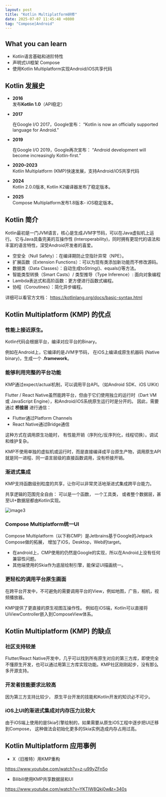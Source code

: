 ```yaml
---
layout: post
title: "Kotlin Multiplatform研修"
date: 2025-07-07 11:45:48 +0800
tag: "Compose|Android"
---
```


## What you can learn
- Kotlin语言基础和进阶特性
- 声明式UI框架 Compose
- 使用Kotlin Multiplatform实现Android/iOS共享代码

## Kotlin 发展史
- **2016**  
  发布**Kotlin 1.0**（API稳定）

- **2017**
  
  在Google I/O 2017，Google宣布：
  “Kotlin is now an officially supported language for Android.”

- **2019**  

  在Google I/O 2019，Google再次宣布：
  “Android development will become increasingly Kotlin-first.”

- **2020–2023**  
  Kotlin Multiplatform (KMP)快速发展，支持Android/iOS共享代码

- **2024**  
  Kotlin 2.0.0版本, Kotlin K2编译器发布了稳定版本。

- **2025**  
  Compose Multiplatform发布1.8版本- iOS稳定版本。

## Kotlin 简介

Kotlin最初是一门JVM语言，核心是生成JVM字节码，可以在Java虚拟机上运行。
它与Java具备完美的互操作性 (Interoperability)，同时拥有更现代的语法和丰富的语言特性，深受Android开发者的喜爱。

 - 空安全（Null Safety）：在编译期防止空指针异常（NPE）。
 - 扩展函数（Extension Functions）：可以为现有类添加新功能而不修改源码。
 - 数据类（Data Classes）：自动生成toString()、equals()等方法。
 - 智能类型转换（Smart Casts）/ 类型推导（Type Inference）: 面向对象编程
 - Lambda表达式和高阶函数：更方便进行函数式编程。
 - 协程（Coroutines）：简化异步编程。

详细可以看官方文档： https://kotlinlang.org/docs/basic-syntax.html

## Kotlin Multiplatform (KMP) 的优点

### 性能上接近原生。  

Kotlin代码会根据平台，编译对应平台的Binary。

例如在Android上，它编译的是JVM字节码， 在iOS上编译成原生机器码 (Native binary)，生成一个 **.framework**。

### 能够利用完整的平台功能

KMP通过expect/actual机制，可以调用平台API。（如Android SDK、iOS UIKit）

Flutter / React Native虽然能跨平台，但由于它们使用独立的运行时（Dart VM 或 JavaScript Engine），和Android/iOS系统原生运行时是分开的。
因此，需要通过 **桥接层** 进行通信：
- Flutter通过Platform Channels
- React Native通过Bridge通信

这种方式在调用原生功能时，
有性能开销（序列化/反序列化，线程切换）。调试和维护复杂。

KMP不使用单独的虚拟机或运行时，而是直接编译成平台原生产物，调用原生API就是同一进程、同一语言层级的直接函数调用，没有桥接开销。

### 渐进式集成
KMP支持函数级别粒度的共享，让你可以非常灵活地渐进式集成跨平台能力。

共享逻辑的范围完全自由：
可以是一个函数， 一个工具类， 或者整个数据层，甚至UI+数据层都由Kotlin实现。 

![image3](/images/image3.png)

### Compose Multiplatform统一UI

Compose Multiplatform（以下称CMP）是Jetbrains基于Google的Jetpack Compose做的拓展， 增加了iOS，Desktop，Web的target。

- 在android上，CMP使用的仍然是Google的实现，所以在Android上没有任何兼容性问题。
- 其他端使用的Skia作为底层绘制引擎，能保证UI描画统一。

### 更轻松的调用平台原生画面

在跨平台开发中，不可避免的需要调用平台的View，例如地图，广告，相机，视频播放器。

KMP提供了更直接的原生视图互操作性。 例如在iOS端，Kotlin可以直接将UiViewController嵌入到ComposeView体系。

## Kotlin Multiplatform (KMP) 的缺点

### 社区支持较差

Flutter/React Native开发中，几乎可以找到所有原生对应的第三方库，即使完全不懂原生开发，也可以通过用第三方库实现功能。KMP社区刚刚起步，没有那么多开源支持。

### 开发者技能要求比较高

因为第三方支持比较少， 原生平台开发的技能和Kotlin开发的知识必不可少。

### iOS上UI的渐进式集成对内存压力比较大

由于iOS端上使用的是Skia引擎绘制的，如果需要从原生iOS工程中逐步把UI迁移到Compose， 这种做法会初始化更多的Skia实例造成内存占用过高。


## Kotlin Multiplatform 应用事例

- X（旧推特）用KMP重构

https://www.youtube.com/watch?v=z-u99yZFn5o

- Bilibili使用KMP共享数据层和UI

https://www.youtube.com/watch?v=YKTlW8Qkj0w&t=340s
